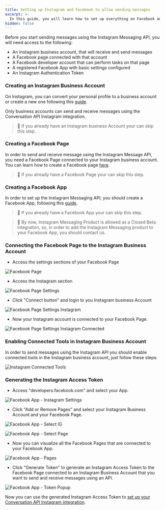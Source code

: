 ```yaml
---
title: Setting up Instagram and Facebook to allow sending messages 
excerpt: >- 
  In this guide, you will learn how to set up everything on Facebook and Instagram before sending messages 
hidden: false
---
```


Before you start sending messages using the Instagram Messaging API, you will need access to the following:

* An Instagram business account, that will receive and send messages
* A Facebook page connected with that account
* A Facebook developer account that can perform tasks on that page
* A registered Facebook App with basic settings configured
* An Instagram Authentication Token

### Creating an Instagram Business Account

On Instagram, you can convert your personal profile to a business account or create a new one following this [guide](https://www.facebook.com/business/help/502981923235522).

Only business accounts can send and receive messages using the Conversation API Instagram integration.

> 📘 If you already have an Instagram business Account your can skip this step.

### Creating a Facebook Page

In order to send and receive message using the Instagram Message API, you need a Facebook Page connected to your Instagram business account. You can learn how to create a Facebook page [here](https://www.facebook.com/business/help/104002523024878).

> 📘 If you already have a Facebook Page your can skip this step.

### Creating a Facebook App

In order to set up the Instagram Messaging API, you should create a Facebook App, following this [guide](https://developers.facebook.com/docs/development/create-an-app/).

> 📘 If you already have a Facebook App your can skip this step.

> 🚧 By now, Instagram Messaging Product is allowed as a Closed Beta integration, so, in order to add the Instagram Messaging product to your Facebook App, you should contact us.

### Connecting the Facebook Page to the Instagram Business Account

* Access the settings sections of your Facebook Page

![Facebook Page](../conversation-channel-support/images/channel-support/instagram/fb_page.jpg)

* Access the Instagram section

![Facebook Page Settings](../conversation-channel-support/images/channel-support/instagram/fb_page_settings.jpg)

* Click "Connect button" and login to you Instagram business Account

![Facebook Page Settings Instagram](../conversation-channel-support/images/channel-support/instagram/fb_page_instagram.jpg)

* Now your Instagram account is connected to your Facebook Page.

![Facebook Page Settings Instagram Connected](../conversation-channel-support/images/channel-support/instagram/fb_page_instagram_connected.jpg)

### Enabling Connected Tools in Instagram Business Account

In order to send messages using the Instagram API you should enable connected tools in the Instagram business account, just follow these steps:

![Instagram Connected Tools](../conversation-channel-support/images/channel-support/instagram/ig_connected_tools.png)

### Generating the Instagram Access Token

* Access "developers.facebook.com" and select your App.

![Facebook App - Instagram Settings](../conversation-channel-support/images/channel-support/instagram/fb_gen_token.png)

* Click "Add or Remove Pages" and select your Instagram Business Account and your Facebook Page.

![Facebook App - Select IG](../conversation-channel-support/images/channel-support/instagram/fb_gen_token_add_ig.png)

![Facebook App - Select Page](../conversation-channel-support/images/channel-support/instagram/fb_gen_token_add_page.png)

* Now you can visualize all the Facebook Pages that are connected to your Facebook App.

![Facebook App - Pages](../conversation-channel-support/images/channel-support/instagram/fb_gen_token_pages.png)

* Click "Generate Token" to generate an Instagram Access Token to the Facebook Page connected to an Instagram Business Account that you want to send and receive messages using an API.

![Facebook App - Token Popup](../conversation-channel-support/images/channel-support/instagram/fb_gen_token_popup.png)

Now you can use the generated Instagram Access Token to [set up your Conversation API Instagram integration](doc:conversation-instagram).
